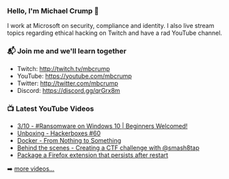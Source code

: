 ### Hello, I'm Michael Crump 👋

I work at Microsoft on security, compliance and identity. I also live stream topics regarding ethical hacking on Twitch and have a rad YouTube channel. 

### 📬 Join me and we'll learn together

- Twitch: http://twitch.tv/mbcrump
- YouTube: https://youtube.com/mbcrump
- Twitter: http://twitter.com/mbcrump
- Discord: https://discord.gg/qrGrx8m

### 📺 Latest YouTube Videos

<!-- YOUTUBE:START -->
- [3/10 - #Ransomware on Windows 10 | Beginners Welcomed!](https://www.youtube.com/watch?v=el0TmC_BkT8)
- [Unboxing - Hackerboxes #60](https://www.youtube.com/watch?v=L3xTN39W9T0)
- [Docker - From Nothing to Something](https://www.youtube.com/watch?v=Zgf79-GfEu0)
- [Behind the scenes - Creating a CTF challenge with @smash8tap](https://www.youtube.com/watch?v=PpGF_t4weQk)
- [Package a Firefox extension that persists after restart](https://www.youtube.com/watch?v=FlO2q3fwdZM)
<!-- YOUTUBE:END -->

➡️ [more videos...](https://youtube.com/mbcrump)

